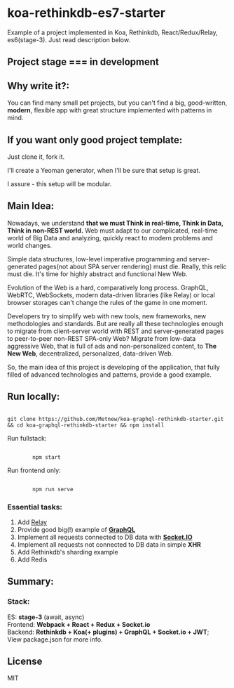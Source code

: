 # koa-rethinkdb-es7-starter

Example of a project implemented in Koa, Rethinkdb, React/Redux/Relay, es6(stage-3). Just read description below.

## Project stage === in development

## Why write it?:

You can find many small pet projects, but you can't find a big, good-written, **modern**, flexible app with great structure implemented with patterns in mind.

## If you want only good project template:

Just clone it, fork it.

I'll create a Yeoman generator, when I'll be sure that setup is great.

I assure - this setup will be modular.

## Main Idea:

Nowadays, we understand **that we must Think in real-time, Think in Data, Think in non-REST world.** Web must adapt to our complicated, real-time world of Big Data and analyzing, quickly react to modern problems and world changes.

Simple data structures, low-level imperative programming and server-generated pages(not about SPA server rendering) must die. Really, this relic must die. It's time for highly abstract and functional New Web.

Evolution of the Web is a hard, comparatively long process. GraphQL, WebRTC, WebSockets, modern data-driven libraries (like Relay) or local browser storages can't change the rules of the game in one moment.

Developers try to simplify web with new tools, new frameworks, new methodologies and standards. But are really all these technologies enough to migrate from client-server world with REST and server-generated pages to peer-to-peer non-REST SPA-only Web? Migrate from low-data aggressive Web, that is full of ads and non-personalized content, to **The New Web**, decentralized, personalized, data-driven Web.

So, the main idea of this project is developing of the application, that fully filled of advanced technologies and patterns, provide a good example.

## Run locally:
```

git clone https://github.com/Metnew/koa-graphql-rethinkdb-starter.git && cd koa-graphql-rethinkdb-starter && npm install
```

Run fullstack:

```

        npm start
```

Run frontend only:

```

        npm run serve
```

### Essential tasks:

1. Add [Relay](https://facebook.github.io/relay/)
2. Provide good big(!) example of [**GraphQL**](http://graphql.org/docs/getting-started/)
3. Implement all requests connected to DB data with [**Socket.IO**](http://socket.io/)
4. Implement all requests not connected to DB data in simple **XHR**
5. Add Rethinkdb's sharding example
6. Add Redis

## Summary:

### Stack:

ES: **stage-3** (await, async)<br>
Frontend: **Webpack + React + Redux + Socket.io**<br>
Backend: **Rethinkdb + Koa(+ plugins) + GraphQL + Socket.io + JWT**;<br>
View package.json for more info.

## License
MIT
